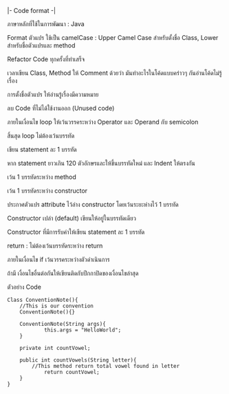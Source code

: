 |- Code format -|

ภาษาหลักที่ใช้ในการพัฒนา : Java

Format ตัวแปร ใช้เป็น camelCase : Upper Camel Case สำหรับตั้งชื่อ Class, Lower สำหรับชื่อตัวแปรและ method

Refactor Code ทุกครั้งที่ทำเสร็จ

เวลาเขียน Class, Method ให้ Comment ด้วยว่า มันทำอะไรในโค้ดแบบคร่าวๆ กันอ่านโค้ดไม่รู้เรื่อง

การตั้งชื่อตัวแปร ให้อ่านรู้เรื่องมีความหมาย

ลบ Code ที่ไม่ได้ใช้งานออก (Unused code)

ภายในเงื่อนไข loop ให้เว้นวรรคระหว่าง Operator และ Operand กับ semicolon

สิ้นสุด loop ไม่ต้องเว้นบรรทัด

เขียน statement ละ 1 บรรทัด

หาก statement ยาวเกิน 120 ตัวอักษรและให้ขึ้นบรรทัดใหม่ และ Indent ให้ตรงกัน

เว้น 1 บรรทัดระหว่าง method

เว้น 1 บรรทัดระหว่าง constructor

ประกาศตัวแปร attribute ไว้ล่าง constructor โดยเว้นระยะห่างไว้ 1 บรรทัด

Constructor เปล่า (default) เขียนให้อยู่ในบรรทัดเดียว

Constructor ที่มีการรับค่าให้เขียน statement ละ 1 บรรทัด

return : ไม่ต้องเว้นบรรทัดระหว่าง return

ภายในเงื่อนไข if เว้นวรรคระหว่างตัวดำเนินการ

ถ้ามี เงื่อนไขอื่นต่อกันให้เขียนติดกับปีกกาปิดของเงื่อนไขล่าสุด

ตัวอย่าง Code
```
Class ConventionNote(){
	//This is our convention
	ConventionNote(){}
  
	ConventionNote(String args){
            this.args = "HelloWorld";
	}

  	private int countVowel;

	public int countVowels(String letter){
        //This method return total vowel found in letter
            return countVowel;
	}
}
```
